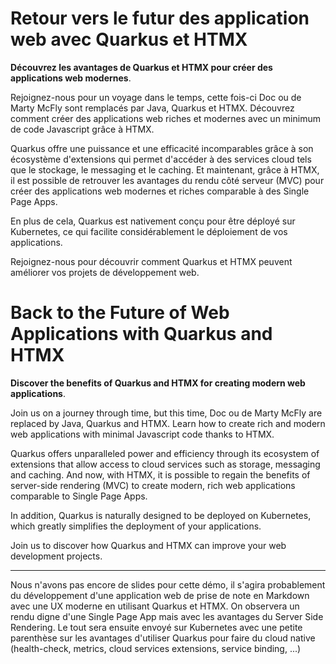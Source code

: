 # Retour vers le futur des application web avec Quarkus et HTMX

**Découvrez les avantages de Quarkus et HTMX pour créer des applications web modernes**.

Rejoignez-nous pour un voyage dans le temps, cette fois-ci Doc ou de Marty McFly sont remplacés par Java, Quarkus et HTMX. Découvrez comment créer des applications web riches et modernes avec un minimum de code Javascript grâce à HTMX.

Quarkus offre une puissance et une efficacité incomparables grâce à son écosystème d'extensions qui permet d'accéder à des services cloud tels que le stockage, le messaging et le caching. Et maintenant, grâce à HTMX, il est possible de retrouver les avantages du rendu côté serveur (MVC) pour créer des applications web modernes et riches comparable à des Single Page Apps.

En plus de cela, Quarkus est nativement conçu pour être déployé sur Kubernetes, ce qui facilite considérablement le déploiement de vos applications. 

Rejoignez-nous pour découvrir comment Quarkus et HTMX peuvent améliorer vos projets de développement web.

# Back to the Future of Web Applications with Quarkus and HTMX

**Discover the benefits of Quarkus and HTMX for creating modern web applications**.

Join us on a journey through time, but this time, Doc ou de Marty McFly are replaced by Java, Quarkus and HTMX. Learn how to create rich and modern web applications with minimal Javascript code thanks to HTMX.

Quarkus offers unparalleled power and efficiency through its ecosystem of extensions that allow access to cloud services such as storage, messaging and caching. And now, with HTMX, it is possible to regain the benefits of server-side rendering (MVC) to create modern, rich web applications comparable to Single Page Apps.

In addition, Quarkus is naturally designed to be deployed on Kubernetes, which greatly simplifies the deployment of your applications.

Join us to discover how Quarkus and HTMX can improve your web development projects.

---
Nous n'avons pas encore de slides pour cette démo, il s'agira probablement du développement d'une application web de prise de note en Markdown avec une UX moderne en utilisant Quarkus et HTMX. On observera un rendu digne d'une Single Page App mais avec les avantages du Server Side Rendering. Le tout sera ensuite envoyé sur Kubernetes avec une petite parenthèse sur les avantages d'utiliser Quarkus pour faire du cloud native (health-check, metrics, cloud services extensions, service binding, ...)